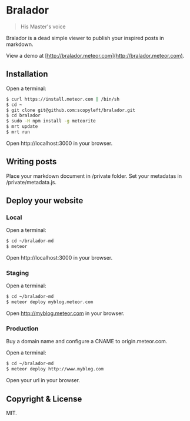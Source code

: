 # Bralador
> His Master's voice

Bralador is a dead simple viewer to publish your inspired posts in markdown.

View a demo at [http://bralador.meteor.com](http://bralador.meteor.com).

## Installation

Open a terminal:
```bash
$ curl https://install.meteor.com | /bin/sh
$ cd ~
$ git clone git@github.com:scopyleft/bralador.git
$ cd bralador
$ sudo -H npm install -g meteorite
$ mrt update
$ mrt run
```

Open http://localhost:3000 in your browser.
    
## Writing posts

Place your markdown document in /private folder.
Set your metadatas in /private/metadata.js.

## Deploy your website

### Local
Open a terminal:
```bash
$ cd ~/bralador-md
$ meteor
```
    
Open http://localhost:3000 in your browser.

### Staging
Open a terminal:
```bash
$ cd ~/bralador-md
$ meteor deploy myblog.meteor.com
```
    
Open http://myblog.meteor.com in your browser.

### Production
Buy a domain name and configure a CNAME to origin.meteor.com.

Open a terminal:
```bash
$ cd ~/bralador-md
$ meteor deploy http://www.myblog.com
```
    
Open your url in your browser.

## Copyright & License

MIT.
